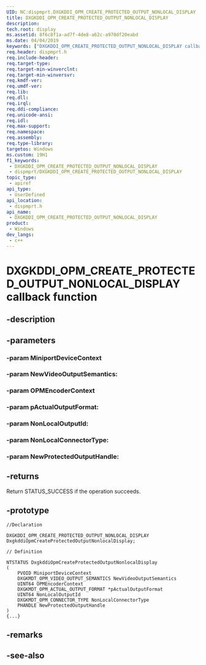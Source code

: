 ```yaml
---
UID: NC:dispmprt.DXGKDDI_OPM_CREATE_PROTECTED_OUTPUT_NONLOCAL_DISPLAY
title: DXGKDDI_OPM_CREATE_PROTECTED_OUTPUT_NONLOCAL_DISPLAY
description: 
tech.root: display
ms.assetid: 8f6c8f1a-ad7f-4de8-a62c-a970df20eabd
ms.date: 04/04/2019
keywords: ["DXGKDDI_OPM_CREATE_PROTECTED_OUTPUT_NONLOCAL_DISPLAY callback function"]
req.header: dispmprt.h
req.include-header: 
req.target-type: 
req.target-min-winverclnt: 
req.target-min-winversvr: 
req.kmdf-ver: 
req.umdf-ver: 
req.lib: 
req.dll: 
req.irql: 
req.ddi-compliance: 
req.unicode-ansi: 
req.idl: 
req.max-support: 
req.namespace: 
req.assembly: 
req.type-library: 
targetos: Windows
ms.custom: 19H1
f1_keywords:
 - DXGKDDI_OPM_CREATE_PROTECTED_OUTPUT_NONLOCAL_DISPLAY
 - dispmprt/DXGKDDI_OPM_CREATE_PROTECTED_OUTPUT_NONLOCAL_DISPLAY
topic_type:
 - apiref
api_type:
 - UserDefined
api_location:
 - dispmprt.h
api_name:
 - DXGKDDI_OPM_CREATE_PROTECTED_OUTPUT_NONLOCAL_DISPLAY
product:
 - Windows
dev_langs:
 - c++
---
```


# DXGKDDI_OPM_CREATE_PROTECTED_OUTPUT_NONLOCAL_DISPLAY callback function


## -description

## -parameters

### -param MiniportDeviceContext 

### -param NewVideoOutputSemantics: 

### -param OPMEncoderContext 

### -param pActualOutputFormat: 

### -param NonLocalOutputId: 

### -param NonLocalConnectorType: 

### -param NewProtectedOutputHandle: 

## -returns

Return STATUS_SUCCESS if the operation succeeds.

## -prototype

```
//Declaration

DXGKDDI_OPM_CREATE_PROTECTED_OUTPUT_NONLOCAL_DISPLAY DxgkddiOpmCreateProtectedOutputNonlocalDisplay; 

// Definition

NTSTATUS DxgkddiOpmCreateProtectedOutputNonlocalDisplay 
(
	PVOID MiniportDeviceContext
	DXGKMDT_OPM_VIDEO_OUTPUT_SEMANTICS NewVideoOutputSemantics
	UINT64 OPMEncoderContext
	DXGKMDT_OPM_ACTUAL_OUTPUT_FORMAT *pActualOutputFormat
	UINT64 NonLocalOutputId
	DXGKMDT_OPM_CONNECTOR_TYPE NonLocalConnectorType
	PHANDLE NewProtectedOutputHandle
)
{...}

```

## -remarks

## -see-also

